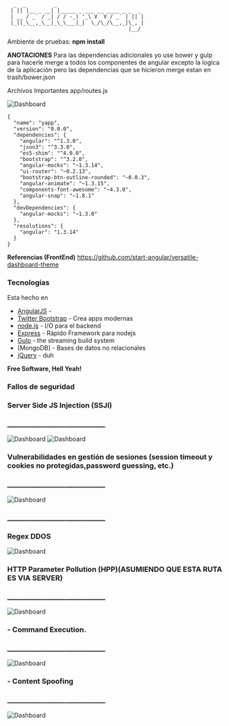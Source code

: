 ```
  _  _         _                            
 | || |__ _ __| |_____ _ ___ __ ____ _ _  _ 
 | __ / _` / _| / / -_) '_\ V  V / _` | || |
 |_||_\__,_\__|_\_\___|_|  \_/\_/\__,_|\_, |
                                       |__/ 
```
Ambiente de pruebas: **npm install**

**ANOTACIONES** Para las dependencias adicionales yo use bower y gulp para hacerle merge a todos los componentes de angular excepto la logica de la aplicación pero las dependencias que se hicieron merge estan en trash/bower.json

Archivos Importantes
app/routes.js

![Dashboard](http://i.imgur.com/L9OuT7p.png)

```
{
  "name": "yapp",
  "version": "0.0.0",
  "dependencies": {
    "angular": "^1.3.0",
    "json3": "^3.3.0",
    "es5-shim": "^4.0.0",
    "bootstrap": "^3.2.0",
    "angular-mocks": "~1.3.14",
    "ui-router": "~0.2.13",
    "bootstrap-btn-outline-rounded": "~0.0.3",
    "angular-animate": "~1.3.15",
    "components-font-awesome": "~4.3.0",
    "angular-snap": "~1.8.1"
  },
  "devDependencies": {
    "angular-mocks": "~1.3.0"
  },
  "resolutions": {
    "angular": "1.3.14"
  }
}
```

**Referencias (FrontEnd)** https://github.com/start-angular/versatile-dashboard-theme

### Tecnologías

Esta hecho en

* [AngularJS] - 
* [Twitter Bootstrap] - Crea apps modernas
* [node.js] - I/O para el backend
* [Express] - Rápido Framework para nodejs
* [Gulp] - the streaming build system
* [MongoDB] - Bases de datos no relacionales
* [jQuery] - duh

**Free Software, Hell Yeah!**

   [dill]: <https://github.com/joemccann/dillinger>
   [git-repo-url]: <https://github.com/joemccann/dillinger.git>
   [john gruber]: <http://daringfireball.net>
   [df1]: <http://daringfireball.net/projects/markdown/>
   [markdown-it]: <https://github.com/markdown-it/markdown-it>
   [Ace Editor]: <http://ace.ajax.org>
   [node.js]: <http://nodejs.org>
   [Twitter Bootstrap]: <http://twitter.github.com/bootstrap/>
   [jQuery]: <http://jquery.com>
   [@tjholowaychuk]: <http://twitter.com/tjholowaychuk>
   [express]: <http://expressjs.com>
   [AngularJS]: <http://angularjs.org>
   [Gulp]: <http://gulpjs.com>


### Fallos de seguridad

### Server Side JS Injection (SSJI)
### _____________________________

![Dashboard](http://i.imgur.com/VwunPoD.png)
![Dashboard](http://i.imgur.com/8F60w0p.png)




### Vulnerabilidades en gestión de sesiones (session timeout y cookies no protegidas,password guessing, etc.)
### _____________________________

![Dashboard](http://i.imgur.com/30Mf6vm.png)


### _____________________________
### Regex DDOS

![Dashboard](http://i.imgur.com/g7tFgNB.png)


### HTTP Parameter Pollution (HPP)(ASUMIENDO QUE ESTA RUTA ES VIA SERVER)
### _____________________________

![Dashboard](http://i.imgur.com/NQ8bJnJ.png)


### - Command Execution.
### _____________________________

![Dashboard](http://i.imgur.com/ZdEsrvS.png)


### - Content Spoofing
### _____________________________

![Dashboard](http://i.imgur.com/VB5cgFk.png)
